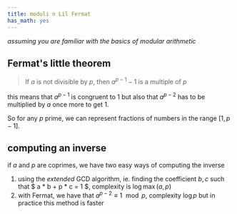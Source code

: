 ```yaml
---
title: moduli n Lil Fermat
has_math: yes
---
```


_assuming you are familiar with the basics of modular arithmetic_

## Fermat's little theorem
> If $a$ is not divisible by $p$, then $a^{p-1}-1$ is a multiple of $p$

this means that $a^{p-1}$ is congruent to $1$ but also that
$a^{p-2}$ has to be multiplied by $a$ once more to get $1$.

So for any $p$ prime, we can represent fractions of numbers
in the range $[1,p-1]$.

## computing an inverse
if $a$ and $p$ are coprimes, we have two easy ways of computing the inverse

1. using the _extended_ GCD algorithm, ie. finding the coefficient $b,c$ such that
  $ a * b + p * c = 1 $, complexity is $\log \max(a,p)$
2. with Fermat, we have that $a^{p-2} \equiv 1 \mod p$, complexity $\log p$
but in practice this method is faster

